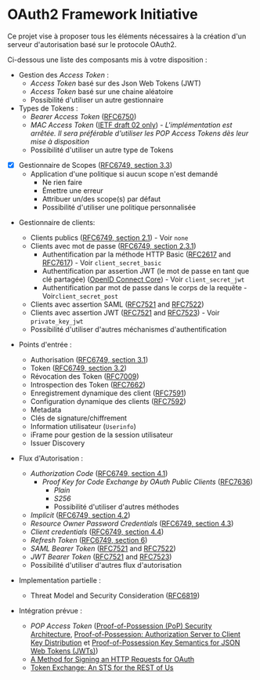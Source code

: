 # OAuth2 Framework Initiative

Ce projet vise à proposer tous les éléments nécessaires à la création d'un serveur d'autorisation basé sur le protocole OAuth2.

Ci-dessous une liste des composants mis à votre disposition :

* Gestion des _Access Token_ :
  * _Access Token_ basé sur des Json Web Tokens (JWT)
  * _Access Token_ basé sur une chaine aléatoire
  * Possibilité d'utiliser un autre gestionnaire
* Types de Tokens :
  * _Bearer Access Token_ ([RFC6750](https://tools.ietf.org/html/rfc6750))
  * _MAC Access Token_ ([IETF draft 02 only](https://tools.ietf.org/html/draft-ietf-oauth-v2-http-mac-02)) - _L'implémentation est arrêtée. Il sera préférable d'utiliser les POP Access Tokens dès leur mise à disposition_
  * Possibilité d'utiliser un autre type de Tokens
* [x] Gestionnaire de Scopes ([RFC6749, section 3.3](https://tools.ietf.org/html/rfc6749#section-3.3))
  * Application d'une politique si aucun scope n'est demandé
    * Ne rien faire
    * Émettre une erreur
    * Attribuer un/des scope(s) par défaut
    * Possibilité d'utiliser une politique personnalisée
* Gestionnaire de clients:
  * Clients publics ([RFC6749, section 2.1](https://tools.ietf.org/html/rfc6749#section-2.1)) - Voir `none`
  * Clients avec mot de passe ([RFC6749, section 2.3.1](https://tools.ietf.org/html/rfc6749#section-2.3.1))
    * Authentification par la méthode HTTP Basic ([RFC2617](https://tools.ietf.org/html/rfc2617) and [RFC7617](https://tools.ietf.org/html/rfc7617)) - Voir `client_secret_basic`
    * Authentification par assertion JWT (le mot de passe en tant que clé partagée) ([OpenID Connect Core](http://openid.net/specs/openid-connect-core-1_0.html#Signing)) - Voir `client_secret_jwt` 
    * Authentification par mot de passe dans le corps de la requête - Voir`client_secret_post` 
  * Clients avec assertion SAML ([RFC7521](https://tools.ietf.org/html/rfc7521) and [RFC7522](https://tools.ietf.org/html/rfc7522))
  * Clients avec assertion JWT ([RFC7521](https://tools.ietf.org/html/rfc7521) and [RFC7523](https://tools.ietf.org/html/rfc7523)) - Voir `private_key_jwt` 
  * Possibilité d'utiliser d'autres méchanismes d'authentification
* Points d'entrée :
  * Authorisation ([RFC6749, section 3.1](https://tools.ietf.org/html/rfc6749#section-3.1))
  * Token ([RFC6749, section 3.2](https://tools.ietf.org/html/rfc6749#section-3.2))
  * Révocation des Token ([RFC7009](https://tools.ietf.org/html/rfc7009))
  * Introspection des Token ([RFC7662](https://tools.ietf.org/html/rfc7662))
  * Enregistrement dynamique des client ([RFC7591](https://tools.ietf.org/html/rfc7591))
  * Configuration dynamique des clients ([RFC7592](https://tools.ietf.org/html/rfc7592))
  * Metadata
  * Clés de signature/chiffrement
  * Information utilisateur (`Userinfo`)
  * iFrame pour gestion de la session utilisateur
  * Issuer Discovery
* Flux d'Autorisation :
  * _Authorization Code_ ([RFC6749, section 4.1](https://tools.ietf.org/html/rfc6749#section-4.1))
    * _Proof Key for Code Exchange by OAuth Public Clients_ ([RFC7636](https://tools.ietf.org/html/rfc7636))
      * _Plain_
      * _S256_
      * Possibilité d'utiliser d'autres méthodes
  * _Implicit_ ([RFC6749, section 4.2](https://tools.ietf.org/html/rfc6749#section-4.2))
  * _Resource Owner Password Credentials_ ([RFC6749, section 4.3](https://tools.ietf.org/html/rfc6749#section-4.3))
  * _Client credentials_ ([RFC6749, section 4.4](https://tools.ietf.org/html/rfc6749#section-4.4))
  * _Refresh Token_ ([RFC6749, section 6](https://tools.ietf.org/html/rfc6749#section-6))
  * _SAML Bearer Token_ ([RFC7521](https://tools.ietf.org/html/rfc7521) and [RFC7522](https://tools.ietf.org/html/rfc7522))
  * _JWT Bearer Token_ ([RFC7521](https://tools.ietf.org/html/rfc7521) and [RFC7523](https://tools.ietf.org/html/rfc7523))
  * Possibilité d'utiliser d'autres flux d'autorisation

* Implementation partielle :
  * Threat Model and Security Consideration ([RFC6819](https://tools.ietf.org/html/rfc6819))

* Intégration prévue :
  * _POP Access Token_ ([Proof-of-Possession (PoP) Security Architecture](https://tools.ietf.org/html/draft-ietf-oauth-pop-architecture), [Proof-of-Possession: Authorization Server to Client Key Distribution](https://tools.ietf.org/html/draft-ietf-oauth-pop-key-distribution) et [Proof-of-Possession Key Semantics for JSON Web Tokens (JWTs)](https://tools.ietf.org/html/rfc7800))
  * [A Method for Signing an HTTP Requests for OAuth](https://tools.ietf.org/html/draft-ietf-oauth-signed-http-request)
  * [Token Exchange: An STS for the REST of Us](https://tools.ietf.org/html/draft-ietf-oauth-token-exchange)

